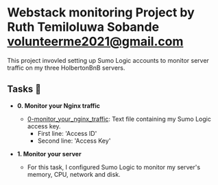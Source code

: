 # Webstack monitoring Project by Ruth Temiloluwa Sobande <volunteerme2021@gmail.com>

This project invovled setting up Sumo Logic accounts to monitor server traffic on my three HolbertonBnB servers.

## Tasks :page_with_curl:

* **0. Monitor your Nginx traffic**
  * [0-monitor_your_nginx_traffic](./0-monitor_your_nginx_traffic): Text file containing
  my Sumo Logic access key.
    * First line: 'Access ID'
    * Second line: 'Access Key'

* **1. Monitor your server**
  * For this task, I configured Sumo Logic to monitor my server's memory, CPU, network
  and disk.
